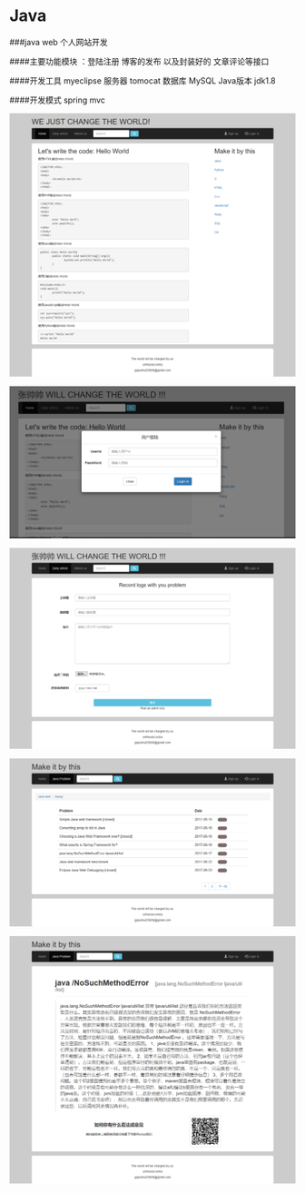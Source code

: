 # Java
###java web 个人网站开发

####主要功能模块 ：登陆注册 博客的发布 以及封装好的 文章评论等接口

####开发工具 myeclipse 服务器 tomocat 数据库 MySQL Java版本 jdk1.8

####开发模式 spring mvc 

![image](https://github.com/TTicharles/Java/raw/master/WebRoot/img/ufo_show/ufo1.png)

![image](https://github.com/TTicharles/Java/raw/master/WebRoot/img/ufo_show/ufo2.png)

![image](https://github.com/TTicharles/Java/raw/master/WebRoot/img/ufo_show/ufo3.png)

![image](https://github.com/TTicharles/Java/raw/master/WebRoot/img/ufo_show/ufo4.png)

![image](https://github.com/TTicharles/Java/raw/master/WebRoot/img/ufo_show/ufo5.png)

